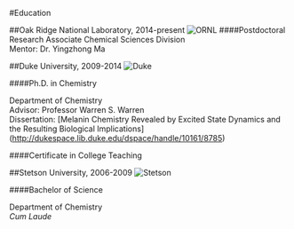 #Education

##Oak Ridge National Laboratory, 2014-present
![ORNL](ornl.png)
####Postdoctoral Research Associate
Chemical Sciences Division
<br>
Mentor: Dr. Yingzhong Ma

##Duke University, 2009-2014
![Duke](duke.png)

####Ph.D. in Chemistry

Department of Chemistry
<br>
Advisor: Professor Warren S. Warren
<br>
Dissertation: [Melanin Chemistry Revealed by Excited State Dynamics and the Resulting Biological Implications] (http://dukespace.lib.duke.edu/dspace/handle/10161/8785)

####Certificate in College Teaching

##Stetson University, 2006-2009
![Stetson](stetson.png)

####Bachelor of Science

Department of Chemistry
<br>
*Cum Laude*
